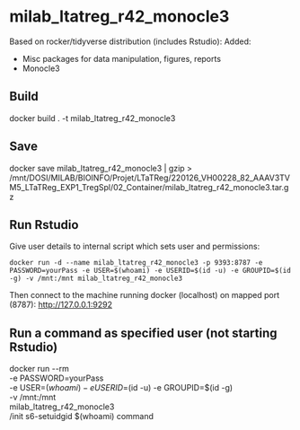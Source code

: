 
# milab_ltatreg_r42_monocle3

Based on rocker/tidyverse distribution (includes Rstudio): 
Added:
 - Misc packages for data manipulation, figures, reports
 - Monocle3



## Build

docker build . -t milab_ltatreg_r42_monocle3



## Save

docker save milab_ltatreg_r42_monocle3 | gzip > /mnt/DOSI/MILAB/BIOINFO/Projet/LTaTReg/220126_VH00228_82_AAAV3TVM5_LTaTReg_EXP1_TregSpl/02_Container/milab_ltatreg_r42_monocle3.tar.gz



## Run Rstudio

Give user details to internal script which sets user and permissions:

```
docker run -d --name milab_ltatreg_r42_monocle3 -p 9393:8787 -e PASSWORD=yourPass -e USER=$(whoami) -e USERID=$(id -u) -e GROUPID=$(id -g) -v /mnt:/mnt milab_ltatreg_r42_monocle3
```

Then connect to the machine running docker (localhost) on mapped port (8787):
http://127.0.0.1:9292



## Run a command as specified user (not starting Rstudio)

docker run --rm \
           -e PASSWORD=yourPass \
           -e USER=$(whoami) -e USERID=$(id -u) -e GROUPID=$(id -g) \
           -v /mnt:/mnt \
           milab_ltatreg_r42_monocle3 \
           /init s6-setuidgid $(whoami) command

